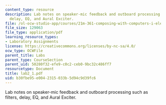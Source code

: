 ```yaml
---
content_type: resource
description: Lab notes on speaker-mic feedback and outboard processing such as filters,
  delay, EQ, and Aural Exciter.
file: /ol-ocw-studio-app/courses/21m-361-composing-with-computers-i-electronic-music-composition-spring-2008/b30fbe95e0042315033b5d94c9d39fc6_lab2_1.pdf
file_size: 129063
file_type: application/pdf
learning_resource_types:
- Laboratory Assignments
license: https://creativecommons.org/licenses/by-nc-sa/4.0/
ocw_type: OCWFile
parent_title: Labs
parent_type: CourseSection
parent_uid: 50280f32-efe9-c0c2-ceb0-9bc32c486ff7
resourcetype: Document
title: lab2_1.pdf
uid: b30fbe95-e004-2315-033b-5d94c9d39fc6
---
```

Lab notes on speaker-mic feedback and outboard processing such as filters, delay, EQ, and Aural Exciter.